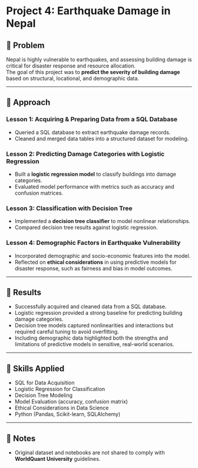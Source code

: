 # Project 4: Earthquake Damage in Nepal  

## 🔹 Problem  
Nepal is highly vulnerable to earthquakes, and assessing building damage is critical for disaster response and resource allocation.  
The goal of this project was to **predict the severity of building damage** based on structural, locational, and demographic data.  

---

## 🔹 Approach  

### Lesson 1: Acquiring & Preparing Data from a SQL Database  
- Queried a SQL database to extract earthquake damage records.  
- Cleaned and merged data tables into a structured dataset for modeling.  

### Lesson 2: Predicting Damage Categories with Logistic Regression  
- Built a **logistic regression model** to classify buildings into damage categories.  
- Evaluated model performance with metrics such as accuracy and confusion matrices.  

### Lesson 3: Classification with Decision Tree  
- Implemented a **decision tree classifier** to model nonlinear relationships.  
- Compared decision tree results against logistic regression.  

### Lesson 4: Demographic Factors in Earthquake Vulnerability  
- Incorporated demographic and socio-economic features into the model.  
- Reflected on **ethical considerations** in using predictive models for disaster response, such as fairness and bias in model outcomes.  

---

## 🔹 Results  
- Successfully acquired and cleaned data from a SQL database.  
- Logistic regression provided a strong baseline for predicting building damage categories.  
- Decision tree models captured nonlinearities and interactions but required careful tuning to avoid overfitting.  
- Including demographic data highlighted both the strengths and limitations of predictive models in sensitive, real-world scenarios.  

---

## 🔹 Skills Applied  
- SQL for Data Acquisition  
- Logistic Regression for Classification  
- Decision Tree Modeling  
- Model Evaluation (accuracy, confusion matrix)  
- Ethical Considerations in Data Science  
- Python (Pandas, Scikit-learn, SQLAlchemy)  

---

## 🔹 Notes  
- Original dataset and notebooks are not shared to comply with **WorldQuant University** guidelines.  

